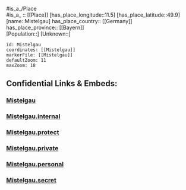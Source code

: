 ﻿---
location: [49.9,11.5] 
mapzoom: [7,12] 
mapmarker: city 
type: City
tags:
- geo/City


SpocWebEntityId: 32506
isDeleted: false
confidential: public

---
#is_a_/Place  
#is_a_ :: [[Place]] 
[has_place_longitude::11.5] 
[has_place_latitude::49.9] 
[name::Mistelgau] 
has_place_country:: [[Germany]]  
has_place_province:: [[Bayern]]  
[Population::] 
[Unknown::] 


```leaflet
id: Mistelgau
coordinates: [[Mistelgau]] 
markerFile: [[Mistelgau]] 
defaultZoom: 11 
maxZoom: 18
```


## Confidential Links & Embeds: 

### [Mistelgau](/_public/Earth/Continent/Europe/Europe~Central/Germany/Germany~West/Bayern/counties~Bayern/Bayreuth/cities~Bayreuth/Mistelbach/City/Mistelgau.md) 

### [Mistelgau.internal](/_internal/Earth/Continent/Europe/Europe~Central/Germany/Germany~West/Bayern/counties~Bayern/Bayreuth/cities~Bayreuth/Mistelbach/City/Mistelgau.internal.md) 

### [Mistelgau.protect](/_protect/Earth/Continent/Europe/Europe~Central/Germany/Germany~West/Bayern/counties~Bayern/Bayreuth/cities~Bayreuth/Mistelbach/City/Mistelgau.protect.md) 

### [Mistelgau.private](/_private/Earth/Continent/Europe/Europe~Central/Germany/Germany~West/Bayern/counties~Bayern/Bayreuth/cities~Bayreuth/Mistelbach/City/Mistelgau.private.md) 

### [Mistelgau.personal](/_personal/Earth/Continent/Europe/Europe~Central/Germany/Germany~West/Bayern/counties~Bayern/Bayreuth/cities~Bayreuth/Mistelbach/City/Mistelgau.personal.md) 

### [Mistelgau.secret](/_secret/Earth/Continent/Europe/Europe~Central/Germany/Germany~West/Bayern/counties~Bayern/Bayreuth/cities~Bayreuth/Mistelbach/City/Mistelgau.secret.md) 

